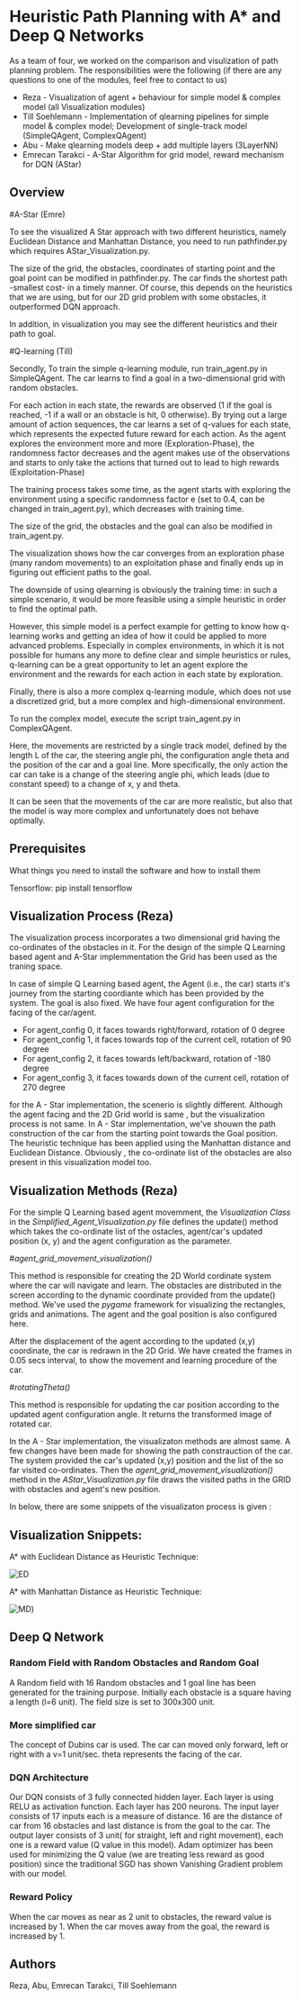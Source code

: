 # Heuristic Path Planning with A* and Deep Q Networks

As a team of four, we worked on the comparison and visulization of path planning problem.
The responsibilities were the following (if there are any questions to one of the modules, feel free to contact to us)
- Reza - Visualization of agent + behaviour for simple model & complex model (all Visualization modules)
- Till Soehlemann - Implementation of qlearning pipelines for simple model & complex model; Development of single-track model (SimpleQAgent, ComplexQAgent)
- Abu - Make qlearning models deep + add multiple layers (3LayerNN)
- Emrecan Tarakci - A-Star Algorithm for grid model, reward mechanism for DQN (AStar)

## Overview
#A-Star (Emre)

To see the visualized A Star approach with two different heuristics, namely Euclidean Distance and Manhattan Distance, you need to run pathfinder.py which requires AStar_Visualization.py. 

The size of the grid, the obstacles, coordinates of starting point and the goal point can be modified in pathfinder.py. 
The car finds the shortest path -smallest cost- in a timely manner. Of course, this depends on the heuristics that we are using, but for our 2D grid problem with some obstacles, it outperformed DQN approach.

In addition, in visualization you may see the different heuristics and their path to goal. 

#Q-learning (Till)

Secondly, To train the simple q-learning module, run train_agent.py in SimpleQAgent. The car learns to find a goal in a two-dimensional grid with random obstacles.

For each action in each state, the rewards are observed (1 if the goal is reached, -1 if a wall or an obstacle is hit, 0 otherwise). By trying out a large amount of action sequences, the car learns a set of q-values for each state, which represents the expected future reward for each action. As the agent explores the environment more and more (Exploration-Phase), the randomness factor decreases and the agent makes use of the observations and starts to only take the actions that turned out to lead to high rewards (Exploitation-Phase)

The training process takes some time, as the agent starts with exploring the environment using a specific randomness factor e (set to 0.4, can be changed in train_agent.py), which decreases with training time.

The size of the grid, the obstacles and the goal can also be modified in train_agent.py.

The visualization shows how the car converges from an exploration phase (many random movements) to an exploitation phase and finally ends up in figuring out efficient paths to the goal.

The downside of using qlearning is obviously the training time: in such a simple scenario, it would be more feasible using a simple heuristic in order to find the optimal path.

However, this simple model is a perfect example for getting to know how q-learning works and getting an idea of how it could be applied to more advanced problems. Especially in complex environments, in which it is not possible for humans any more to define clear and simple heuristics or rules, q-learning can be a great opportunity to let an agent explore the environment and the rewards for each action in each state by exploration.


Finally, there is also a more complex q-learning module, which does not use a discretized grid, but a more complex and high-dimensional environment.

To run the complex model, execute the script train_agent.py in ComplexQAgent.

Here, the movements are restricted by a single track model, defined by the length L of the car, the steering angle phi, the configuration angle theta and the position of the car and a goal line. More specifically, the only action the car can take is a change of the steering angle phi, which leads (due to constant speed) to a change of x, y and theta.

It can be seen that the movements of the car are more realistic, but also that the model is way more complex and unfortunately does not behave optimally.




## Prerequisites

What things you need to install the software and how to install them

Tensorflow: pip install tensorflow


## Visualization Process (Reza)
The visualization process incorporates a two dimensional grid having the co-ordinates of the obstacles in it. For the design of the simple Q Learning based agent and A-Star implemmentation the Grid has been used as the traning space. 

In case of simple Q Learning based agent, the Agent (i.e., the car) starts it's journey from the starting coordiante which has been provided by the system. The goal is also fixed. We have four agent configuration for the facing of the car/agent.

- For agent_config 0, it faces towards right/forward, rotation of 0 degree 
- For agent_config 1, it faces towards top of the current cell, rotation of 90 degree 
- For agent_config 2, it faces towards left/backward, rotation of -180 degree 
- For agent_config 3, it faces towards down of the current cell, rotation of 270 degree 

for the A - Star implementation, the scenerio is slightly different. Although the agent facing and the 2D Grid world is same , but the visualization process is not same. In A - Star implementation, we've shouwn the path construction of the car from the starting point towards the Goal position. The heuristic technique has been applied using the Manhattan distance and Euclidean Distance. Obviously , the co-ordinate list of the obstacles are also present in this visualization model too.

## Visualization Methods (Reza)
For the simple Q Learning based agent movemment, the *Visualization Class* in the *Simplified_Agent_Visualization.py* file defines the update() method which takes the co-ordinate list of the ostacles, agent/car's updated position (x, y) and the agent configuration as the parameter. 


#*agent_grid_movement_visualization()*

This method is responsible for creating the 2D World cordinate system where the car will navigate and learn. The obstacles are distributed in the screen according to the dynamic coordinate provided from the update() method. We've used the *pygame* framework for visualizing the rectangles, grids and animations. The agent and the goal position is also configured here. 

After the displacement of the agent according to the updated (x,y) coordinate, the car is redrawn in the 2D Grid. We have created the frames in 0.05 secs interval, to show the  movement and learning procedure of the car.


#*rotatingTheta()*

This method is responsible for updating the car position according to the updated agent configuration angle. It returns the transformed image of rotated car.

In the A - Star implementation, the visualizaton methods are almost same. A few changes have been made for showing the path constrauction of the car. The system provided the car's updated  (x,y) position and the list of the so far visited co-ordinates. Then the *agent_grid_movement_visualization()* method in the *AStar_Visualization.py* file draws the visited paths in the GRID with obstacles and agent's new position.   

In below, there are some snippets of the visualizaton process is given : 

## Visualization Snippets: 

A\* with Euclidean Distance as Heuristic Technique:

![ED](images/EuclideanDistance.png)

A\* with Manhattan Distance as Heuristic Technique:

![MD](images/ManhattanDistance.png))

## Deep Q Network
### Random Field with Random Obstacles and Random Goal
A Random field with 16 Random obstacles and 1 goal line has been generated for the training purpose. Initially each obstacle is a square having a length (l=6 unit). The field size is set to 300x300 unit.

### More simplified car
The concept of Dubins car is used. The car can moved only forward, left or right with a v=1 unit/sec. theta represents the facing of the car.
### DQN Architecture
Our DQN consists of 3 fully connected hidden layer. Each layer is using RELU as activation function. Each layer has 200 neurons. The input layer consists of 17 inputs each is a measure of distance. 16 are the distance of car from 16 obstacles and last distance is from the goal to the car. The output layer consists of 3 unit( for straight, left and right movement), each one is a reward value (Q value in this model). Adam optimizer has been used for minimizing the Q value (we are treating less reward as good position) since the traditional SGD has shown Vanishing Gradient problem with our model. 

### Reward Policy
When the car moves as near as 2 unit to obstacles, the reward value is increased by 1. When the car moves away from the goal, the reward is increased by 1. 


## Authors

Reza, Abu, Emrecan Tarakci, Till Soehlemann
